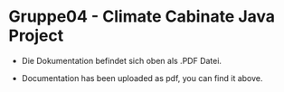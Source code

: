 # Gruppe04 - Climate Cabinate Java Project

* Die Dokumentation befindet sich oben als .PDF Datei.

* Documentation has been uploaded as pdf, you can find it above.
